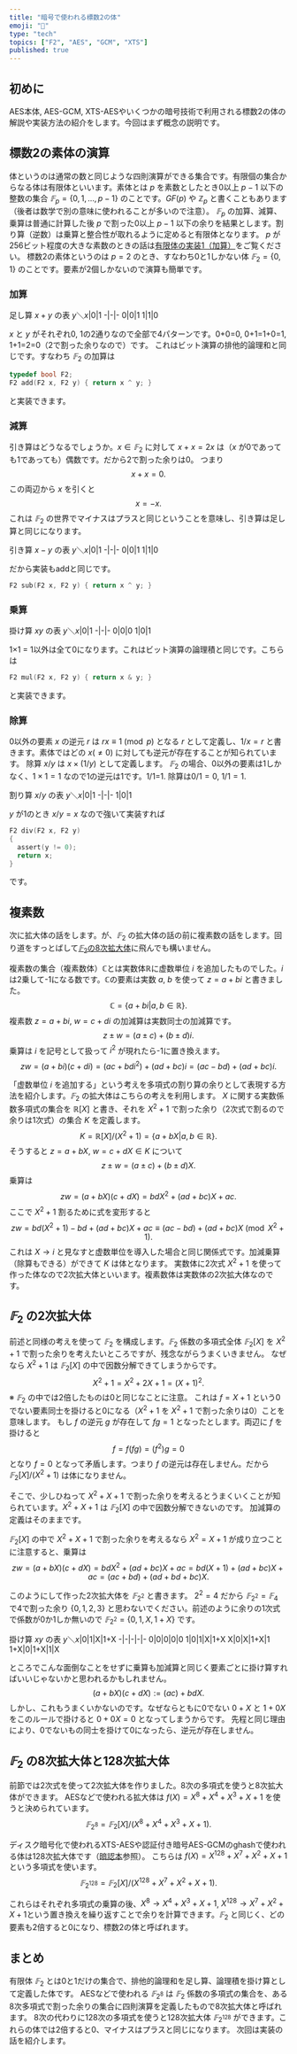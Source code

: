 ```yaml
---
title: "暗号で使われる標数2の体"
emoji: "🧮"
type: "tech"
topics: ["F2", "AES", "GCM", "XTS"]
published: true
---
```

## 初めに

AES本体, AES-GCM, XTS-AESやいくつかの暗号技術で利用される標数2の体の解説や実装方法の紹介をします。今回はまず概念の説明です。

## 標数2の素体の演算
体というのは通常の数と同じような四則演算ができる集合です。有限個の集合からなる体は有限体といいます。素体とは $p$ を素数としたとき0以上 $p-1$ 以下の整数の集合 $𝔽_p=\{0,1,\dots,p-1\}$ のことです。$GF(p)$ や $ℤ_p$ と書くこともあります（後者は数学で別の意味に使われることが多いので注意）。
$𝔽_p$ の加算、減算、乗算は普通に計算した後 $p$ で割った0以上 $p-1$ 以下の余りを結果とします。割り算（逆数）は乗算と整合性が取れるように定めると有限体となります。
$p$ が256ビット程度の大きな素数のときの話は[有限体の実装1（加算）](https://zenn.dev/herumi/articles/finite-field-01-add)をご覧ください。
標数2の素体というのは $p=2$ のとき、すなわち0と1しかない体 $𝔽_2=\{0,1\}$ のことです。要素が2個しかないので演算も簡単です。

### 加算

足し算 $x+y$ の表
$y$＼$x$|0|1
-|-|-
0|0|1
1|1|0

$x$ と $y$ がそれぞれ0, 1の2通りなので全部で4パターンです。0+0=0, 0+1=1+0=1, 1+1=2=0（2で割った余りなので）です。
これはビット演算の排他的論理和と同じです。すなわち $𝔽_2$ の加算は
```c
typedef bool F2;
F2 add(F2 x, F2 y) { return x ^ y; }
```
と実装できます。

### 減算

引き算はどうなるでしょうか。$x \in 𝔽_2$ に対して $x + x = 2x$ は（$x$ が0であっても1であっても）偶数です。だから2で割った余りは0。
つまり
$$x + x = 0.$$
この両辺から $x$ を引くと
$$x = -x.$$
これは $𝔽_2$ の世界でマイナスはプラスと同じということを意味し、引き算は足し算と同じになります。

引き算 $x-y$ の表
$y$＼$x$|0|1
-|-|-
0|0|1
1|1|0

だから実装もaddと同じです。
```c
F2 sub(F2 x, F2 y) { return x ^ y; }
```

### 乗算

掛け算 $xy$ の表
$y$＼$x$|0|1
-|-|-
0|0|0
1|0|1

1×1 = 1以外は全て0になります。これはビット演算の論理積と同じです。こちらは
```c
F2 mul(F2 x, F2 y) { return x & y; }
```
と実装できます。

### 除算
0以外の要素 $x$ の逆元 $r$ は $rx \equiv 1 \pmod{p}$ となる $r$ として定義し、$1/x=r$ と書きます。素体ではどの $x (\neq 0)$ に対しても逆元が存在することが知られています。
除算 $x/y$ は $x\times (1/y)$ として定義します。
$𝔽_2$ の場合、0以外の要素は1しかなく、$1 \times 1=1$ なので1の逆元は1です。1/1=1. 除算は$0/1=0$, $1/1=1$.

割り算 $x/y$ の表
$y$＼$x$|0|1
-|-|-
1|0|1

$y$ が1のとき $x/y=x$ なので強いて実装すれば
```c
F2 div(F2 x, F2 y)
{
  assert(y != 0);
  return x;
}
```
です。

## 複素数
次に拡大体の話をします。が、$𝔽_2$ の拡大体の話の前に複素数の話をします。回り道をすっとばして[$𝔽_2$の8次拡大体](#$𝔽_2$の8次拡大体)に飛んでも構いません。

複素数の集合（複素数体）ℂとは実数体ℝに虚数単位 $i$ を追加したものでした。$i$ は2乗して-1になる数です。ℂの要素は実数 $a$, $b$ を使って $z=a+bi$ と書きました。
$$ℂ=\{a+bi|a,b\in ℝ\}.$$
複素数 $z=a+bi$, $w=c+di$ の加減算は実数同士の加減算です。
$$z\pm w = (a\pm c) + (b\pm d)i.$$
乗算は $i$ を記号として扱って $i^2$ が現れたら-1に置き換えます。
$$zw = (a+bi)(c+di)=(ac+bdi^2)+(ad+bc)i=(ac-bd)+(ad+bc)i.$$

「虚数単位 $i$ を追加する」という考えを多項式の割り算の余りとして表現する方法を紹介します。$𝔽_2$ の拡大体はこちらの考えを利用します。
$X$ に関する実数係数多項式の集合を $ℝ[X]$ と書き、それを $X^2+1$ で割った余り（2次式で割るので余りは1次式）の集合 $K$ を定義します。
$$K=ℝ[X]/(X^2+1)=\{a+bX|a,b\in ℝ\}.$$
そうすると $z=a+bX$, $w=c+dX \in K$ について
$$z\pm w = (a\pm c) + (b\pm d)X.$$
乗算は
$$zw = (a+bX)(c+dX)=bdX^2+(ad+bc)X+ac.$$
ここで $X^2+1$ 割るために式を変形すると
$$zw=bd(X^2+1)-bd+(ad+bc)X+ac \equiv (ac-bd)+(ad+bc)X \pmod {X^2+1}.$$
これは $X \rightarrow i$ と見なすと虚数単位を導入した場合と同じ関係式です。加減乗算（除算もできる）ができて $K$ は体となります。
実数体に2次式 $X^2+1$ を使って作った体なので2次拡大体といいます。複素数体は実数体の2次拡大体なのです。

## $𝔽_2$ の2次拡大体
前述と同様の考えを使って $𝔽_2$ を構成します。$𝔽_2$ 係数の多項式全体 $𝔽_2[X]$ を $X^2+1$ で割った余りを考えたいところですが、残念ながらうまくいきません。
なぜなら $X^2+1$ は $𝔽_2[X]$ の中で因数分解できてしまうからです。
$$X^2+1=X^2+2X+1=(X+1)^2.$$
※ $𝔽_2$ の中では2倍したものは0と同じなことに注意。
これは $f=X+1$ という0でない要素同士を掛けると0になる（$X^2+1$ を $X^2+1$ で割った余りは0）ことを意味します。
もし $f$ の逆元 $g$ が存在して $fg = 1$ となったとします。両辺に $f$ を掛けると
$$f = f(fg) = (f^2)g = 0$$
となり $f=0$ となって矛盾します。つまり $f$ の逆元は存在しません。だから $𝔽_2[X]/(X^2+1)$ は体になりません。

そこで、少しひねって $X^2+X+1$ で割った余りを考えるとうまくいくことが知られています。$X^2+X+1$ は $𝔽_2[X]$ の中で因数分解できないのです。
加減算の定義はそのままです。

$𝔽_2[X]$ の中で $X^2+X+1$ で割った余りを考えるなら $X^2=X+1$ が成り立つことに注意すると、乗算は
$$zw = (a+bX)(c+dX)=bdX^2+(ad+bc)X+ac=bd(X+1)+(ad+bc)X+ac=(ac+bd)+(ad+bd+bc)X.$$

このようにして作った2次拡大体を $𝔽_{2^2}$ と書きます。
$2^2=4$ だから $𝔽_{2^2}=𝔽_4$ で4で割った余り $\{0,1,2,3\}$ と思わないでください。前述のように余りの1次式で係数が0か1しか無いので
$𝔽_{2^2} = \{0,1,X,1+X\}$ です。

掛け算 $xy$ の表
$y$＼$x$|0|1|X|1+X
-|-|-|-|-
0|0|0|0|0
1|0|1|X|1+X
X|0|X|1+X|1
1+X|0|1+X|1|X

ところでこんな面倒なことをせずに乗算も加減算と同じく要素ごとに掛け算すればいいじゃないかと思われるかもしれません。
$$(a+bX)(c+dX) := (ac)+bdX.$$
しかし、これもうまくいかないのです。なぜならともに0でない $0+X$ と $1+0X$ をこのルールで掛けると $0+0X=0$ となってしまうからです。
先程と同じ理由により、0でないもの同士を掛けて0になったら、逆元が存在しません。

## $𝔽_2$ の8次拡大体と128次拡大体
前節では2次式を使って2次拡大体を作りました。8次の多項式を使うと8次拡大体ができます。
AESなどで使われる拡大体は $f(X)=X^8+X^4+X^3+X+1$ を使うと決められています。
$$𝔽_{2^8}=𝔽_2[X]/(X^8+X^4+X^3+X+1).$$

ディスク暗号化で使われるXTS-AESや認証付き暗号AES-GCMのghashで使われる体は128次拡大体です（[暗認本](https://www.amazon.co.jp/dp/429712307X)参照）。
こちらは $f(X)=X^{128}+X^7+X^2+X+1$ という多項式を使います。
$$𝔽_{2^{128}}=𝔽_2[X]/(X^{128}+X^7+X^2+X+1).$$

これらはそれぞれ多項式の乗算の後、$X^8→X^4+X^3+X+1$, $X^{128}→X^7+X^2+X+1$という置き換えを繰り返すことで余りを計算できます。$𝔽_2$ と同じく、どの要素も2倍すると0になり、標数2の体と呼ばれます。

## まとめ
有限体 $𝔽_2$ とは0と1だけの集合で、排他的論理和を足し算、論理積を掛け算として定義した体です。
AESなどで使われる $𝔽_{2^8}$ は $𝔽_2$ 係数の多項式の集合を、ある8次多項式で割った余りの集合に四則演算を定義したもので8次拡大体と呼ばれます。
8次の代わりに128次の多項式を使うと128次拡大体 $𝔽_{2^{128}}$ ができます。これらの体では2倍すると0、マイナスはプラスと同じになります。
 次回は実装の話を紹介します。
